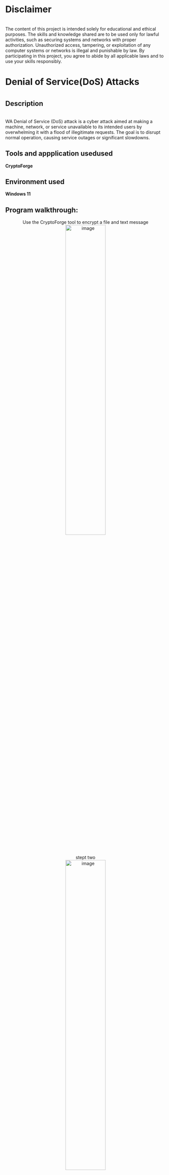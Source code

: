 <h1>Disclaimer</h1>
<br>The content of this project is intended solely for educational and ethical purposes. The skills and knowledge shared are to be used only for lawful activities, such as securing systems and networks with proper authorization. Unauthorized access, tampering, or exploitation of any computer systems or networks is illegal and punishable by law. By participating in this project, you agree to abide by all applicable laws and to use your skills responsibly.</br>
<h1>Denial of Service(DoS) Attacks<h1> 
<h2>Description</h2>
<br>WA Denial of Service (DoS) attack is a cyber attack aimed at making a machine, network, or service unavailable to its intended users by overwhelming it with a flood of illegitimate requests. The goal is to disrupt normal operation, causing service outages or significant slowdowns.
<br/>
<h2>Tools and appplication usedused</h2>
<b>CryptoForge </b>
<h2>Environment used</h2>
<b>Windows 11</b>
<h2>Program walkthrough:</h2>
<p align="center">
  Use the CryptoForge tool to encrypt a file and text message<br/>
  <img src="https://github.com/karanja26/Cryptography/assets/55892563/73ed8b01-2a1c-48d7-944c-966ca15de992" alt="image" style="width: 50%; height: auto; display: block; margin: 0 auto;"/>
  <br/>
</p>
<p align="center">
  stept two<br/>
  <img src="https://github.com/karanja26/Cryptography/assets/55892563/777e27c7-d3d0-4e8d-8c3f-7ff8a27f0414" alt="image" style="width: 50%; height: auto; display: block; margin: 0 auto;"/>
  <br/>
</p>
